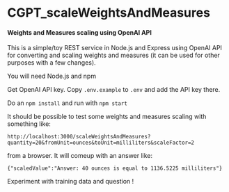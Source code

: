 # CGPT_scaleWeightsAndMeasures

#### Weights and Measures scaling using OpenAI API

This is a simple/toy REST service in Node.js and Express using OpenAI API for converting and scaling weights and measures (it can be used for other purposes with a few changes).

You will need Node.js and npm

Get OpenAI API key. Copy `.env.example` to `.env` and add the API key there.

Do an `npm install` and run with `npm start`

It should be possible to test some weights and measures scaling with something like:

`http://localhost:3000/scaleWeightsAndMeasures?quantity=20&fromUnit=ounces&toUnit=milliliters&scaleFactor=2`

from a browser. It will comeup with an answer like:

`{"scaledValue":"Answer: 40 ounces is equal to 1136.5225 milliliters"}`

Experiment with training data and question !

